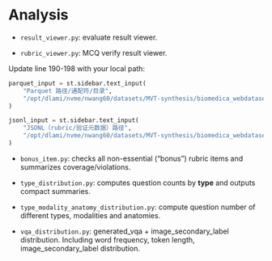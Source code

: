 # Analysis

- `result_viewer.py`: evaluate result viewer.

- `rubric_viewer.py`: MCQ verify result viewer.

Update line 190-198 with your local path:

```py
parquet_input = st.sidebar.text_input(
    "Parquet 路径/通配符/目录",
    "/opt/dlami/nvme/nwang60/datasets/MVT-synthesis/biomedica_webdataset_glm_VQA_parquet_25k/*.parquet",
)

jsonl_input = st.sidebar.text_input(
    "JSONL（rubric/验证元数据）路径",
    "/opt/dlami/nvme/nwang60/datasets/MVT-synthesis/biomedica_webdataset_glm_generated_qwen_verified_VQA_json_25k/biomedica_webdataset_glm_generated_qwen_verified_VQA_json_25k_score_filtered.jsonl",
)
```
- `bonus_item.py`: checks all non-essential (“bonus”) rubric items and summarizes coverage/violations.

- `type_distribution.py`: computes question counts by **type** and outputs compact summaries.

- `type_modality_anatomy_distribution.py`: compute question number of different types, modalities and anatomies.

- `vqa_distribution.py`: generated_vqa + image_secondary_label distribution. Including word frequency, token length, image_secondary_label distribution.